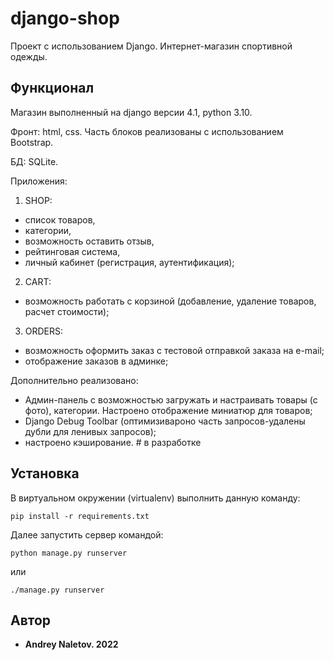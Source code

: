 # django-shop

Проект с использованием Django. Интернет-магазин спортивной одежды.

## Функционал

Магазин выполненный на django версии 4.1, python 3.10. 

Фронт: html, css. Часть блоков реализованы с использованием Bootstrap.

БД: SQLite.

Приложения:
1) SHOP: 
- список товаров, 
- категории, 
- возможность оставить отзыв, 
- рейтинговая система, 
- личный кабинет (регистрация, аутентификация);

2) CART:
- возможность работать с корзиной (добавление, удаление товаров, расчет стоимости);

3) ORDERS:
- возможность оформить заказ с тестовой отправкой заказа на e-mail;
- отображение заказов в админке;

Дополнительно реализовано: 
- Админ-панель с возможностью загружать и настраивать товары (с фото), категории. Настроено отображение миниатюр для товаров;
- Django Debug Toolbar (оптимизивароно часть запросов-удалены дубли для ленивых запросов);
- настроено кэширование. # в разработке

## Установка

В виртуальном окружении (virtualenv) выполнить данную команду:
```
pip install -r requirements.txt
```
Далее запустить сервер командой:
```
python manage.py runserver
```
или
```
./manage.py runserver
```


## Автор

* **Andrey Naletov. 2022**

